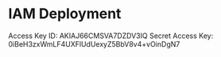 # IAM Deployment
Access Key ID: AKIAJ66CMSVA7DZDV3IQ
Secret Access Key: 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
